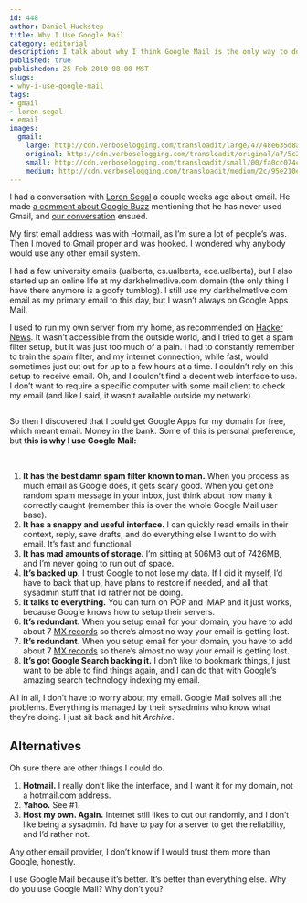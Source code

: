 ```yaml
--- 
id: 448
author: Daniel Huckstep
title: Why I Use Google Mail
category: editorial
description: I talk about why I think Google Mail is the only way to do email.
published: true
publishedon: 25 Feb 2010 08:00 MST
slugs: 
- why-i-use-google-mail
tags: 
- gmail
- loren-segal
- email
images: 
  gmail: 
    large: http://cdn.verboselogging.com/transloadit/large/47/48e635d8ac9fa9b947cd808bf28f52/gmail.jpg
    original: http://cdn.verboselogging.com/transloadit/original/a7/5c26a2bfe903b19ab8cd7a4f73e5c2/gmail.jpg
    small: http://cdn.verboselogging.com/transloadit/small/00/fa0cc074c6ab8ef4639faf7ad2a34a/gmail.jpg
    medium: http://cdn.verboselogging.com/transloadit/medium/2c/95e210ee0efb4c6413a1df83e91a8b/gmail.jpg
---
```

<p>I had a conversation with <a href="http://gnuu.org/">Loren Segal</a> a couple weeks ago about email. He made <a href="http://twitter.com/lsegal/status/8949671443">a comment about Google Buzz</a> mentioning that he has never used Gmail, and <a href="http://www.bettween.com/darkhelmetlive/lsegal/conversation/5578608">our conversation</a> ensued.</p>
<p>My first email address was with Hotmail, as I&#8217;m sure a lot of people&#8217;s was. Then I moved to Gmail proper and was hooked. I wondered why anybody would use any other email system.</p>
<p>I had a few university emails (ualberta, cs.ualberta, ece.ualberta), but I also started up an online life at my darkhelmetlive.com domain (the only thing I have there anymore is a goofy tumblog). I still use my darkhelmetlive.com email as my primary email to this day, but I wasn&#8217;t always on Google Apps Mail.</p>
<p>I used to run my own server from my home, as recommended on <a href="http://news.ycombinator.com/item?id=1121269">Hacker News</a>. It wasn&#8217;t accessible from the outside world, and I tried to get a spam filter setup, but it was just too much of a pain. I had to constantly remember to train the spam filter, and my internet connection, while fast, would sometimes just cut out for up to a few hours at a time. I couldn&#8217;t rely on this setup to receive email. Oh, and I couldn&#8217;t find a decent web interface to use. I don&#8217;t want to require a specific computer with some mail client to check my email (and like I said, it wasn&#8217;t available outside my network).</p>
<p><figure><img src="http://cdn.verboselogging.com/transloadit/medium/2c/95e210ee0efb4c6413a1df83e91a8b/gmail.jpg" class="fright bleft bbottom round medium" alt="" /></figure></p>
<p>So then I discovered that I could get Google Apps for my domain for free, which meant email. Money in the bank. Some of this is personal preference, but <strong>this is why I use Google Mail:</strong></p>
<p><br /></p>
<ol>
	<li><strong>It has the best damn spam filter known to man.</strong> When you process as much email as Google does, it gets scary good. When you get one random spam message in your inbox, just think about how many it correctly caught (remember this is over the whole Google Mail user base).</li>
	<li><strong>It has a snappy and useful interface.</strong> I can quickly read emails in their context, reply, save drafts, and do everything else I want to do with email. It&#8217;s fast and functional.</li>
	<li><strong>It has mad amounts of storage.</strong> I&#8217;m sitting at 506MB out of 7426MB, and I&#8217;m never going to run out of space.</li>
	<li><strong>It&#8217;s backed up.</strong> I trust Google to not lose my data. If I did it myself, I&#8217;d have to back that up, have plans to restore if needed, and all that sysadmin stuff that I&#8217;d rather not be doing.</li>
	<li><strong>It talks to everything.</strong> You can turn on <span class="caps">POP</span> and <span class="caps">IMAP</span> and it just works, because Google knows how to setup their servers.</li>
	<li><strong>It&#8217;s redundant.</strong> When you setup email for your domain, you have to add about 7 <a href="http://en.wikipedia.org/wiki/Mx_record">MX records</a> so there&#8217;s almost no way your email is getting lost.</li>
	<li><strong>It&#8217;s redundant.</strong> When you setup email for your domain, you have to add about 7 <a href="http://en.wikipedia.org/wiki/Mx_record">MX records</a> so there&#8217;s almost no way your email is getting lost.</li>
	<li><strong>It&#8217;s got Google Search backing it.</strong> I don&#8217;t like to bookmark things, I just want to be able to find things again, and I can do that with Google&#8217;s amazing search technology indexing my email.</li>
</ol>
<p>All in all, I don&#8217;t have to worry about my email. Google Mail solves all the problems. Everything is managed by their sysadmins who know what they&#8217;re doing. I just sit back and hit <em>Archive</em>.</p>
<h2>Alternatives</h2>
<p>Oh sure there are other things I could do.</p>
<ol>
	<li><strong>Hotmail.</strong> I really don&#8217;t like the interface, and I want it for my domain, not a hotmail.com address.</li>
	<li><strong>Yahoo.</strong> See #1.</li>
	<li><strong>Host my own. Again.</strong> Internet still likes to cut out randomly, and I don&#8217;t like being a sysadmin. I&#8217;d have to pay for a server to get the reliability, and I&#8217;d rather not.</li>
</ol>
<p>Any other email provider, I don&#8217;t know if I would trust them more than Google, honestly.</p>
<p>I use Google Mail because it&#8217;s better. It&#8217;s better than everything else. Why do you use Google Mail? Why don&#8217;t you?</p>
